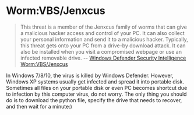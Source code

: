# Worm:VBS/Jenxcus
> This threat is a member of the Jenxcus family of worms that can give a malicious hacker access and control of your PC. It can also collect your personal information and send it to a malicious hacker.
> Typically, this threat gets onto your PC from a drive-by download attack. It can also be installed when you visit a compromised webpage or use an infected removable drive.
> -- [Windows Defender Security Intelligence Worm:VBS/Jenxcus](https://www.microsoft.com/en-us/wdsi/threats/malware-encyclopedia-description?Name=Worm:VBS/Jenxcus)

In Windows 7/8/10, the virus is killed by Windows Defender. However, Windows XP systems usually get infected and spread it into portable disk. 
Sometimes all files on your portable disk or even PC becomes shortcut due to infection by this computer virus, do not worry.
The only thing you should do is to download the python file, specify the drive that needs to recover, and then wait for a minute:)
